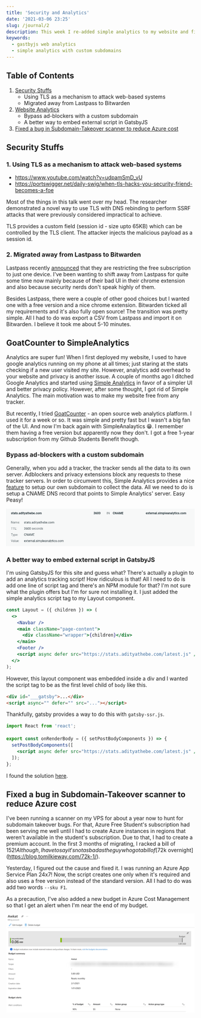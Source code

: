 ```yaml
---
title: 'Security and Analytics'
date: '2021-03-06 23:25'
slug: /journal/2
description: This week I re-added simple analytics to my website and fixed a major bug that was costing me $70 every month
keywords:
  - gastbyjs web analytics
  - simple analytics with custom subdomains
---
```


<div class="table-of-contents">

## Table of Contents

1. [Security Stuffs](#security)
   - Using TLS as a mechanism to attack web-based systems
   - Migrated away from Lastpass to Bitwarden
2. [Website Analytics](#web-analytics)
   - Bypass ad-blockers with a custom subdomain
   - A better way to embed external script in GatsbyJS
3. [Fixed a bug in Subdomain-Takeover scanner to reduce Azure cost](#azure-subdomain-takeover)

</div>

## Security Stuffs <a name="security"></a>

### 1. Using TLS as a mechanism to attack web-based systems

- https://www.youtube.com/watch?v=udpamSmD_vU
- https://portswigger.net/daily-swig/when-tls-hacks-you-security-friend-becomes-a-foe

Most of the things in this talk went over my head. The researcher demonstrated a novel way to use TLS with DNS rebinding to perform SSRF attacks that were previously considered impractical to achieve.

TLS provides a custom field (session id - size upto 65KB) which can be controlled by the TLS client. The attacker injects the malicious payload as a session id.

### 2. Migrated away from Lastpass to Bitwarden

Lastpass recently [announced](https://blog.lastpass.com/2021/02/changes-to-lastpass-free/) that they are restricting the free subscription to just one device. I've been wanting to shift away from Lastpass for quite some time now mainly because of their bad UI in their chrome extension and also because security nerds don't speak highly of them.

Besides Lastpass, there were a couple of other good choices but I wanted one with a free version and a nice chrome extension. Bitwarden ticked all my requirements and it's also fully open source! The transition was pretty simple. All I had to do was export a CSV from Lastpass and import it on Bitwarden. I believe it took me about 5-10 minutes.

## GoatCounter to SimpleAnalytics <a name="web-analytics"></a>

Analytics are super fun! When I first deployed my website, I used to have google analytics running on my phone at all times; just staring at the stats checking if a new user visited my site. However, analytics add overhead to your website and privacy is another issue. A couple of months ago I ditched Google Analytics and started using [Simple Analytics](https://simpleanalytics.com) in favor of a simpler UI and better privacy policy. However, after some thought, I got rid of Simple Analytics. The main motivation was to make my website free from any tracker.

But recently, I tried [GoatCounter](https://www.goatcounter.com/) - an open source web analytics platform. I used it for a week or so. It was simple and pretty fast but I wasn't a big fan of the UI. And now I'm back again with SimpleAnalaytics 😁. I remember them having a free version but apparently now they don't. I got a free 1-year subscription from my Github Students Benefit though.

### Bypass ad-blockers with a custom subdomain

Generally, when you add a tracker, the tracker sends all the data to its own server. Adblockers and privacy extensions block any requests to these tracker servers. In order to circumvent this, Simple Analytics provides a nice [feature](https://docs.simpleanalytics.com/bypass-ad-blockers) to setup our own subdomain to collect the data. All we need to do is setup a CNAME DNS record that points to Simple Analytics' server. Easy Peasy!

![](./netlify-dns.png)

### A better way to embed external script in GatsbyJS

I'm using GatsbyJS for this site and guess what? There's actually a plugin to add an analytics tracking script! How ridiculous is that! All I need to do is add one line of script tag and there's an NPM module for that? I'm not sure what the plugin offers but I'm for sure not installing it. I just added the simple analytics script tag to my Layout component.

```jsx
const Layout = ({ children }) => (
  <>
    <Navbar />
    <main className="page-content">
      <div className="wrapper">{children}</div>
    </main>
    <Footer />
    <script async defer src="https://stats.adityathebe.com/latest.js" />
  </>
);
```

However, this layout component was embedded inside a div and I wanted the script tag to be as the first level child of `body` like this.

```html
<div id="___gatsby">...</div>
<script async="" defer="" src="..."></script>
```

Thankfully, gatsby provides a way to do this with `gatsby-ssr.js`.

```jsx
import React from 'react';

export const onRenderBody = ({ setPostBodyComponents }) => {
  setPostBodyComponents([
    <script async defer src="https://stats.adityathebe.com/latest.js" />,
  ]);
};
```

I found the solution [here](https://github.com/gatsbyjs/gatsby/issues/11013#issuecomment-610886184).

## Fixed a bug in Subdomain-Takeover scanner to reduce Azure cost<a name="azure-subdomain-takeover"></a>

I've been running a scanner on my VPS for about a year now to hunt for subdomain takeover bugs. For that, Azure Free Student's subscription had been serving me well until I had to create Azure instances in regions that weren't available in the student's subscription. Due to that, I had to create a premium account. In the first 3 months of migrating, I racked a bill of $152! Although, I have to say it's not as bad as the guy who got a bill of [$72k overnight](https://blog.tomilkieway.com/72k-1/).

Yesterday, I figured out the cause and fixed it. I was running an Azure App Service Plan 24x7! Now, the script creates one only when it's required and also uses a free version instead of the standard version. All I had to do was add two words `--sku F1`.

As a precaution, I've also added a new budget in Azure Cost Management so that I get an alert when I'm near the end of my budget.

![Azure Cost Management](./azure-budget.png)
